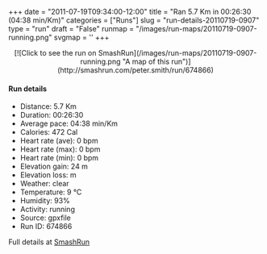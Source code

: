 +++
date = "2011-07-19T09:34:00-12:00"
title = "Ran 5.7 Km in 00:26:30 (04:38 min/Km)"
categories = ["Runs"]
slug = "run-details-20110719-0907"
type = "run"
draft = "False"
runmap = "/images/run-maps/20110719-0907-running.png"
svgmap = '<polyline points="60 13, 62 13, 65 14, 66 15, 69 16, 69 16, 71 17, 73 17, 75 17, 77 18, 84 19, 86 20, 86 20, 88 21, 89 21, 92 22, 95 23, 96 23, 97 24, 100 28, 100 29, 100 30, 100 32, 99 33, 99 35, 98 37, 97 40, 96 46, 94 54, 93 56, 92 57, 90 59, 89 60, 87 61, 85 63, 84 63, 82 65, 79 67, 72 71, 70 71, 68 73, 66 74, 53 80, 51 81, 49 82, 47 83, 46 83, 45 84, 41 87, 39 89, 39 89, 37 88, 36 87, 35 87, 34 85, 33 84, 31 82, 29 81, 26 79, 24 77, 16 70, 15 69, 14 68, 10 65, 8 64, 1 57, 0 57, 0 55, 0 55, 0 54, 2 52, 6 49, 9 46, 11 44, 13 42, 15 40, 16 39, 20 36, 21 35, 23 33, 23 32, 25 31, 27 28, 30 26, 33 23, 37 19, 43 14, 47 11, 49 11, 52 11, 56 12, 58 12, 60 13, 60 14">'
+++



<!--more-->

<center>
[![Click to see the run on SmashRun](/images/run-maps/20110719-0907-running.png "A map of this run")](http://smashrun.com/peter.smith/run/674866)
</center>

#### Run details

* Distance: 5.7 Km
* Duration: 00:26:30
* Average pace: 04:38 min/Km
* Calories: 472 Cal
* Heart rate (ave): 0 bpm
* Heart rate (max): 0 bpm
* Heart rate (min): 0 bpm
* Elevation gain: 24 m
* Elevation loss:  m
* Weather: clear
* Temperature: 9 &deg;C
* Humidity: 93%
* Activity: running
* Source: gpxfile
* Run ID: 674866

Full details at [SmashRun](http://smashrun.com/peter.smith/run/674866)